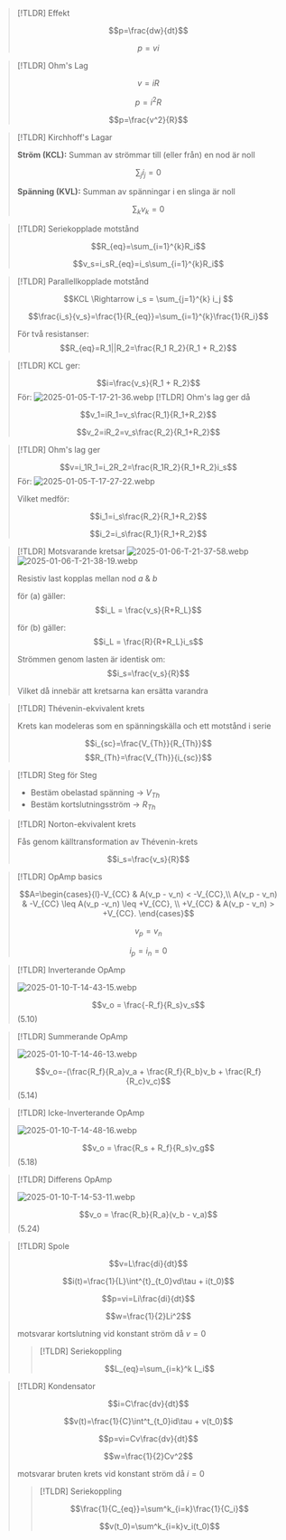 
> [!TLDR] Effekt
>
> $$p=\frac{dw}{dt}$$
>
> $$p=vi$$


> [!TLDR] Ohm's Lag
>
> $$v=iR$$
>
> $$p=i^2R$$
>
> $$p=\frac{v^2}{R}$$


> [!TLDR] Kirchhoff's Lagar
> 
> **Ström (KCL):**
> Summan av strömmar till (eller från) en nod är noll
> 
> $$\sum_{j}i_j = 0$$
>
> **Spänning (KVL):**
> Summan av spänningar i en slinga är noll
>
> $$\sum_{k}v_k = 0$$

> [!TLDR] Seriekopplade motstånd
>
> $$R_{eq}=\sum_{i=1}^{k}R_i$$
>
> $$v_s=i_sR_{eq}=i_s\sum_{i=1}^{k}R_i$$
>

> [!TLDR] Parallellkopplade motstånd
> 
> $$KCL \Rightarrow i_s = \sum_{j=1}^{k} i_j $$
>
> $$\frac{i_s}{v_s}=\frac{1}{R_{eq}}=\sum_{i=1}^{k}\frac{1}{R_i}$$
> 
> För två resistanser:
> $$R_{eq}=R_1||R_2=\frac{R_1 R_2}{R_1 + R_2}$$
>

> [!TLDR] KCL ger:
> 
> $$i=\frac{v_s}{R_1 + R_2}$$
> För:
> ![2025-01-05-T-17-21-36.webp](./L02-img/2025-01-05-T-17-21-36.webp)
> [!TLDR] Ohm's lag ger då
>
> $$v_1=iR_1=v_s\frac{R_1}{R_1+R_2}$$
>
> $$v_2=iR_2=v_s\frac{R_2}{R_1+R_2}$$
>

> [!TLDR] Ohm's lag ger
>
> $$v=i_1R_1=i_2R_2=\frac{R_1R_2}{R_1+R_2}i_s$$
> För:
> ![2025-01-05-T-17-27-22.webp](./L02-img/2025-01-05-T-17-27-22.webp)
> 
> Vilket medför:
>
> $$i_1=i_s\frac{R_2}{R_1+R_2}$$
>
> $$i_2=i_s\frac{R_1}{R_1+R_2}$$
>

> [!TLDR] Motsvarande kretsar
> ![2025-01-06-T-21-37-58.webp](L03-img/2025-01-06-T-21-37-58.webp) ![2025-01-06-T-21-38-19.webp](L03-img/2025-01-06-T-21-38-19.webp)
>
> Resistiv last kopplas mellan nod $a$ & $b$
>
> för (a) gäller: $$i_L = \frac{v_s}{R+R_L}$$
>
> för (b) gäller: $$i_L = \frac{R}{R+R_L}i_s$$
>
> Strömmen genom lasten är identisk om:
> $$i_s=\frac{v_s}{R}$$
>
> Vilket då innebär att kretsarna kan ersätta varandra
>

> [!TLDR] Thévenin-ekvivalent krets
>
> Krets kan modeleras som en spänningskälla och ett motstånd i serie
>
> $$i_{sc}=\frac{V_{Th}}{R_{Th}}$$
> $$R_{Th}=\frac{V_{Th}}{i_{sc}}$$
>

> [!TLDR] Steg för Steg
>
> - Bestäm obelastad spänning -> $V_{Th}$
> - Bestäm kortslutningsström -> $R_{Th}$

> [!TLDR] Norton-ekvivalent krets
> 
> Fås genom källtransformation av Thévenin-krets
>
> $$i_s=\frac{v_s}{R}$$
>

> [!TLDR] OpAmp basics
> 
> $$A=\begin{cases}{l}-V_{CC} & A(v_p - v_n) < -V_{CC},\\ A(v_p - v_n) & -V_{CC} \leq A(v_p -v_n) \leq +V_{CC}, \\ +V_{CC} & A(v_p - v_n) > +V_{CC}. \end{cases}$$
>
> $$v_p = v_n$$
>
> $$i_p = i_n = 0$$
>

> [!TLDR] Inverterande OpAmp
>
> ![2025-01-10-T-14-43-15.webp](Formler-img/2025-01-10-T-14-43-15.webp)
>
> $$v_o = \frac{-R_f}{R_s}v_s$$ (5.10)
>

> [!TLDR] Summerande OpAmp
>
> ![2025-01-10-T-14-46-13.webp](Formler-img/2025-01-10-T-14-46-13.webp)
>
> $$v_o=-(\frac{R_f}{R_a}v_a + \frac{R_f}{R_b}v_b + \frac{R_f}{R_c}v_c)$$ (5.14)
>

> [!TLDR] Icke-Inverterande OpAmp
>
> ![2025-01-10-T-14-48-16.webp](Formler-img/2025-01-10-T-14-48-16.webp)
> 
> $$v_o = \frac{R_s + R_f}{R_s}v_g$$ (5.18)
>

> [!TLDR] Differens OpAmp
>
> ![2025-01-10-T-14-53-11.webp](Formler-img/2025-01-10-T-14-53-11.webp)
>
> $$v_o = \frac{R_b}{R_a}(v_b - v_a)$$ (5.24)
>

> [!TLDR] Spole
>
> $$v=L\frac{di}{dt}$$
>
> $$i(t)=\frac{1}{L}\int^{t}_{t_0}vd\tau + i(t_0)$$
>
> $$p=vi=Li\frac{di}{dt}$$
>
> $$w=\frac{1}{2}Li^2$$
>
> motsvarar kortslutning vid konstant ström då $v=0$
>
> > [!TLDR] Seriekoppling 
> >
> > $$L_{eq}=\sum_{i=k}^k L_i$$
> >

> [!TLDR] Kondensator
> 
> $$i=C\frac{dv}{dt}$$
>
> $$v(t)=\frac{1}{C}\int^t_{t_0}id\tau + v(t_0)$$
>
> $$p=vi=Cv\frac{dv}{dt}$$
>
> $$w=\frac{1}{2}Cv^2$$
>
> motsvarar bruten krets vid konstant ström då $i=0$
>
> > [!TLDR] Seriekoppling
> > 
> > $$\frac{1}{C_{eq}}=\sum^k_{i=k}\frac{1}{C_i}$$
> >
> > $$v(t_0)=\sum^k_{i=k}v_i(t_0)$$
> >

